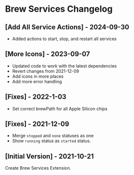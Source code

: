 # Brew Services Changelog

## [Add All Service Actions] - 2024-09-30
- Added actions to start, stop, and restart all services

## [More Icons] - 2023-09-07

- Updated code to work with the latest dependencies
- Revert changes from 2021-12-09
- Add icons in more places
- Add more error handling

## [Fixes] - 2022-1-03

- Set correct brewPath for all Apple Silicon chips

## [Fixes] - 2021-12-09

- Merge `stopped` and `none` statuses as one
- Show `running` status as `started` status.

## [Initial Version] - 2021-10-21

Create Brew Services Extension.
